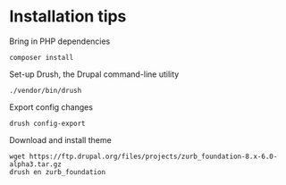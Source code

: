 # Installation tips

Bring in PHP dependencies
```
composer install
```

Set-up Drush, the Drupal command-line utility
```
./vendor/bin/drush
```

Export config changes
```
drush config-export
```

Download and install theme
```
wget https://ftp.drupal.org/files/projects/zurb_foundation-8.x-6.0-alpha3.tar.gz
drush en zurb_foundation
```
